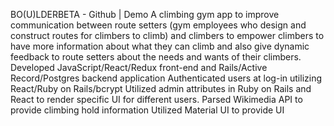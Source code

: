 BO(U)LDERBETA - Github | Demo
A climbing gym app to improve communication between route setters (gym employees who design and construct routes for climbers to climb) and climbers to empower climbers to have more information about what they can climb and also give dynamic feedback to route setters about the needs and wants of their climbers.
Developed JavaScript/React/Redux front-end and Rails/Active Record/Postgres backend application
Authenticated users at log-in utilizing React/Ruby on Rails/bcrypt 
Utilized admin attributes in Ruby on Rails and React to render specific UI for different users.
Parsed Wikimedia API to provide climbing hold information
Utilized Material UI to provide UI
